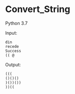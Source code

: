 # Convert_String
Python 3.7

Input:
```
din
recede
Success
(( @

```
Output:
```
(((
()()()
)())())
))((

```
